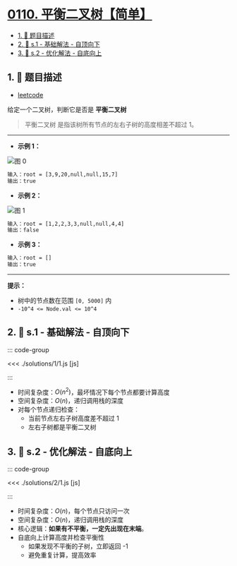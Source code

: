 # [0110. 平衡二叉树【简单】](https://github.com/tnotesjs/TNotes.leetcode/tree/main/notes/0110.%20%E5%B9%B3%E8%A1%A1%E4%BA%8C%E5%8F%89%E6%A0%91%E3%80%90%E7%AE%80%E5%8D%95%E3%80%91)

<!-- region:toc -->

- [1. 📝 题目描述](#1--题目描述)
- [2. 🎯 s.1 - 基础解法 - 自顶向下](#2--s1---基础解法---自顶向下)
- [3. 🎯 s.2 - 优化解法 - 自底向上](#3--s2---优化解法---自底向上)

<!-- endregion:toc -->

## 1. 📝 题目描述

- [leetcode](https://leetcode.cn/problems/balanced-binary-tree/)

给定一个二叉树，判断它是否是 **平衡二叉树**

> 平衡二叉树 是指该树所有节点的左右子树的高度相差不超过 1。

---

- **示例 1：**

![图 0](https://cdn.jsdelivr.net/gh/tnotesjs/imgs@main/2025-09-09-13-22-49.png)

```txt
输入：root = [3,9,20,null,null,15,7]
输出：true
```

- **示例 2：**

![图 1](https://cdn.jsdelivr.net/gh/tnotesjs/imgs@main/2025-09-09-13-23-06.png)

```txt
输入：root = [1,2,2,3,3,null,null,4,4]
输出：false
```

- **示例 3：**

```txt
输入：root = []
输出：true
```

---

**提示：**

- 树中的节点数在范围 `[0, 5000]` 内
- `-10^4 <= Node.val <= 10^4`

## 2. 🎯 s.1 - 基础解法 - 自顶向下

::: code-group

<<< ./solutions/1/1.js [js]

:::

- 时间复杂度：$O(n^2)$，最坏情况下每个节点都要计算高度
- 空间复杂度：$O(n)$，递归调用栈的深度
- 对每个节点递归检查：
  - 当前节点左右子树高度差不超过 1
  - 左右子树都是平衡二叉树

## 3. 🎯 s.2 - 优化解法 - 自底向上

::: code-group

<<< ./solutions/2/1.js [js]

:::

- 时间复杂度：$O(n)$，每个节点只访问一次
- 空间复杂度：$O(n)$，递归调用栈的深度
- 核心逻辑：**如果有不平衡，一定先出现在末端**。
- 自底向上计算高度并检查平衡性
  - 如果发现不平衡的子树，立即返回 -1
  - 避免重复计算，提高效率
